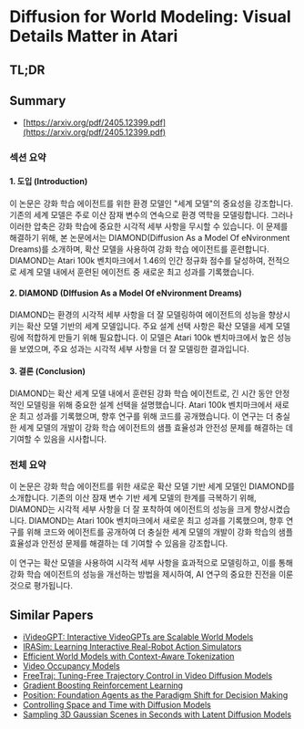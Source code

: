 # Diffusion for World Modeling: Visual Details Matter in Atari
## TL;DR
## Summary
- [https://arxiv.org/pdf/2405.12399.pdf](https://arxiv.org/pdf/2405.12399.pdf)

### 섹션 요약

#### 1. 도입 (Introduction)

이 논문은 강화 학습 에이전트를 위한 환경 모델인 "세계 모델"의 중요성을 강조합니다. 기존의 세계 모델은 주로 이산 잠재 변수의 연속으로 환경 역학을 모델링합니다. 그러나 이러한 압축은 강화 학습에 중요한 시각적 세부 사항을 무시할 수 있습니다. 이 문제를 해결하기 위해, 본 논문에서는 DIAMOND(Diffusion As a Model Of eNvironment Dreams)를 소개하며, 확산 모델을 사용하여 강화 학습 에이전트를 훈련합니다. DIAMOND는 Atari 100k 벤치마크에서 1.46의 인간 정규화 점수를 달성하여, 전적으로 세계 모델 내에서 훈련된 에이전트 중 새로운 최고 성과를 기록했습니다.

#### 2. DIAMOND (DIffusion As a Model Of eNvironment Dreams)

DIAMOND는 환경의 시각적 세부 사항을 더 잘 모델링하여 에이전트의 성능을 향상시키는 확산 모델 기반의 세계 모델입니다. 주요 설계 선택 사항은 확산 모델을 세계 모델링에 적합하게 만들기 위해 필요합니다. 이 모델은 Atari 100k 벤치마크에서 높은 성능을 보였으며, 주요 성과는 시각적 세부 사항을 더 잘 모델링한 결과입니다.

#### 3. 결론 (Conclusion)

DIAMOND는 확산 세계 모델 내에서 훈련된 강화 학습 에이전트로, 긴 시간 동안 안정적인 모델링을 위해 중요한 설계 선택을 설명했습니다. Atari 100k 벤치마크에서 새로운 최고 성과를 기록했으며, 향후 연구를 위해 코드를 공개했습니다. 이 연구는 더 충실한 세계 모델의 개발이 강화 학습 에이전트의 샘플 효율성과 안전성 문제를 해결하는 데 기여할 수 있음을 시사합니다.

### 전체 요약

이 논문은 강화 학습 에이전트를 위한 새로운 확산 모델 기반 세계 모델인 DIAMOND를 소개합니다. 기존의 이산 잠재 변수 기반 세계 모델의 한계를 극복하기 위해, DIAMOND는 시각적 세부 사항을 더 잘 포착하여 에이전트의 성능을 크게 향상시켰습니다. DIAMOND는 Atari 100k 벤치마크에서 새로운 최고 성과를 기록했으며, 향후 연구를 위해 코드와 에이전트를 공개하여 더 충실한 세계 모델의 개발이 강화 학습의 샘플 효율성과 안전성 문제를 해결하는 데 기여할 수 있음을 강조합니다. 

이 연구는 확산 모델을 사용하여 시각적 세부 사항을 효과적으로 모델링하고, 이를 통해 강화 학습 에이전트의 성능을 개선하는 방법을 제시하여, AI 연구의 중요한 진전을 이룬 것으로 평가됩니다.

## Similar Papers
- [iVideoGPT: Interactive VideoGPTs are Scalable World Models](2405.15223.md)
- [IRASim: Learning Interactive Real-Robot Action Simulators](2406.14540.md)
- [Efficient World Models with Context-Aware Tokenization](2406.19320.md)
- [Video Occupancy Models](2407.09533.md)
- [FreeTraj: Tuning-Free Trajectory Control in Video Diffusion Models](2406.16863.md)
- [Gradient Boosting Reinforcement Learning](2407.08250.md)
- [Position: Foundation Agents as the Paradigm Shift for Decision Making](2405.17009.md)
- [Controlling Space and Time with Diffusion Models](2407.07860.md)
- [Sampling 3D Gaussian Scenes in Seconds with Latent Diffusion Models](2406.13099.md)
